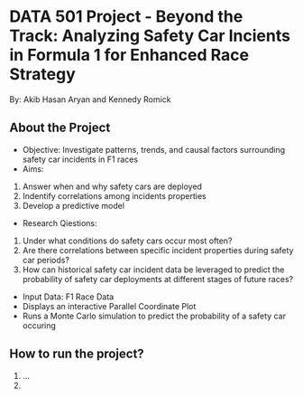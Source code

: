 # DATA 501 Project - Beyond the Track: Analyzing Safety Car Incients in Formula 1 for Enhanced Race Strategy

By: Akib Hasan Aryan and Kennedy Romick

## About the Project

- Objective: Investigate patterns, trends, and causal factors surrounding safety car incidents in F1 races
- Aims:
1. Answer when and why safety cars are deployed
2. Indentify correlations among incidents properties
3. Develop a predictive model
- Research Qiestions:
1. Under what conditions do safety cars occur most often?
2. Are there correlations between specific incident properties during safety car periods?
3. How can historical safety car incident data be leveraged to predict the probability of safety car deployments at different stages of future races?
- Input Data: F1 Race Data
- Displays an interactive Parallel Coordinate Plot
- Runs a Monte Carlo simulation to predict the probability of a safety car occuring

## How to run the project?

1. ...
2. 
